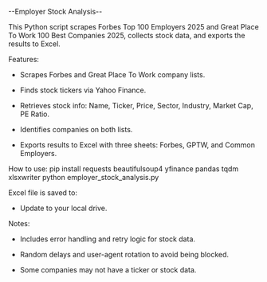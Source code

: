 --Employer Stock Analysis--

This Python script  scrapes Forbes Top 100 Employers 2025 and Great Place To Work 100 Best Companies 2025, collects stock data, and exports the results to Excel.

Features:

- Scrapes Forbes and Great Place To Work company lists.

- Finds stock tickers via Yahoo Finance.

- Retrieves stock info: Name, Ticker, Price, Sector, Industry, Market Cap, PE Ratio.

- Identifies companies on both lists.

- Exports results to Excel with three sheets: Forbes, GPTW, and Common Employers.

How to use:
pip install requests beautifulsoup4 yfinance pandas tqdm xlsxwriter
python employer_stock_analysis.py


Excel file is saved to:
- Update to your local drive.

Notes:

- Includes error handling and retry logic for stock data.

- Random delays and user-agent rotation to avoid being blocked.

- Some companies may not have a ticker or stock data.
